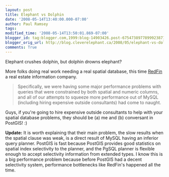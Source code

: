 ```yaml
---
layout: post
title: Elephant vs Dolphin
date: '2008-05-14T13:40:00.000-07:00'
author: Paul Ramsey
tags: 
modified_time: '2008-05-14T13:50:01.869-07:00'
blogger_id: tag:blogger.com,1999:blog-14903426.post-6754738977899923871
blogger_orig_url: http://blog.cleverelephant.ca/2008/05/elephant-vs-dolphin.html
comments: True
---
```


Elephant crushes dolphin, but dolphin drowns elephant?

More folks doing real work needing a real spatial database, this time [RedFin](http://devblog.redfin.com/2007/11/elephant_versus_dolphin_which_is_faster_which_is_smarter.html) a real estate information company.

> Specifically, we were having some major performance problems with queries that were constrained by both spatial and numeric columns, and all of our attempts to squeeze more performance out of MySQL (including hiring expensive outside consultants) had come to naught.

Guys, if you're going to hire expensive outside consultants to help with your spatial database problems, they should be (a) me and (b) conversant in PostGIS! :)

**Update:** It is worth explaining that their main problem, the slow results when the spatial clause was weak, is a direct result of MySQL having an inferior query planner. PostGIS is fast because PostGIS provides good statistics on spatial index selectivity to the planner, and the PgSQL planner is flexible enough to accept selectivity information from extended types. I know this is a big performance problem because before PostGIS had a decent selectivity system, performance bottlenecks like RedFin's happened all the time.

